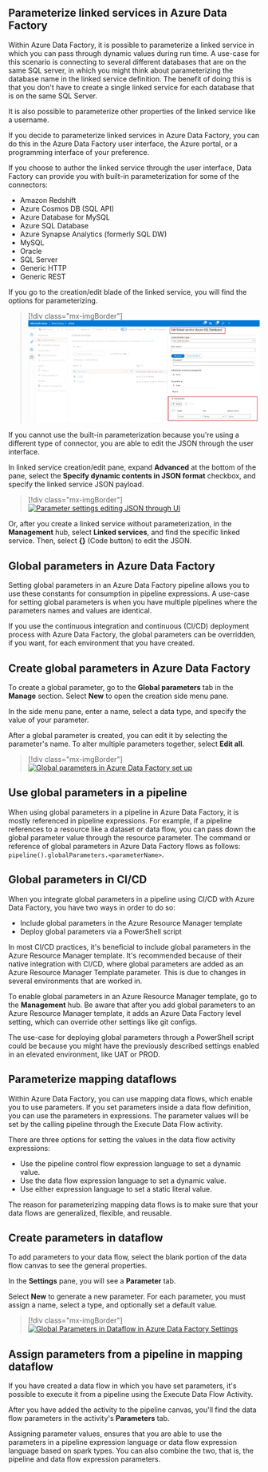 ## Parameterize linked services in Azure Data Factory

Within Azure Data Factory, it is possible to parameterize a linked service in which you can pass through dynamic values during run time. A use-case for this scenario is connecting to several different databases that are on the same SQL server, in which you might think about parameterizing the database name in the linked service definition. The benefit of doing this is that you don't have to create a single linked service for each database that is on the same SQL Server.

It is also possible to parameterize other properties of the linked service like a username.

If you decide to parameterize linked services in Azure Data Factory, you can do this in the Azure Data Factory user interface, the Azure portal, or a programming interface of your preference.

If you choose to author the linked service through the user interface, Data Factory can provide you with built-in parameterization for some of the connectors:

* Amazon Redshift
* Azure Cosmos DB (SQL API)
* Azure Database for MySQL
* Azure SQL Database
* Azure Synapse Analytics (formerly SQL DW)
* MySQL
* Oracle
* SQL Server
* Generic HTTP
* Generic REST

If you go to the creation/edit blade of the linked service, you will find the options for parameterizing.

> [!div class="mx-imgBorder"]
> [![Parameter settings in Linked Service](../media/azure-data-factory-edit-linked-service-parameter-settings.png)](../media/azure-data-factory-edit-linked-service-parameter-settings.png#lightbox)

If you cannot use the built-in parameterization because you're using a different type of connector, you are able to edit the JSON through the user interface.

In linked service creation/edit pane, expand **Advanced** at the bottom of the pane, select the **Specify dynamic contents in JSON format** checkbox, and specify the linked service JSON payload.

> [!div class="mx-imgBorder"]
> [![Parameter settings editing JSON through UI](../media/azure-data-factory-advanced-parameterization-json.png)](../media/azure-data-factory-advanced-parameterization-json.png#lightbox)

Or, after you create a linked service without parameterization, in the **Management** hub, select **Linked services**, and find the specific linked service. Then, select **{}** (Code button) to edit the JSON.

## Global parameters in Azure Data Factory

Setting global parameters in an Azure Data Factory pipeline allows you to use these constants for consumption in pipeline expressions. A use-case for setting global parameters is when you have multiple pipelines where the parameters names and values are identical.

If you use the continuous integration and continuous (CI/CD) deployment process with Azure Data Factory, the global parameters can be overridden, if you want, for each environment that you have created.

## Create global parameters in Azure Data Factory

To create a global parameter, go to the **Global parameters** tab in the **Manage** section. Select **New** to open the creation side menu pane.

In the side menu pane, enter a name, select a data type, and specify the value of your parameter.

After a global parameter is created, you can edit it by selecting the parameter's name. To alter multiple parameters together, select **Edit all**.

> [!div class="mx-imgBorder"]
> [![Global parameters in Azure Data Factory set up](../media/azure-data-factory-new-global-parameter.png)](../media/azure-data-factory-new-global-parameter.png#lightbox)

## Use global parameters in a pipeline

When using global parameters in a pipeline in Azure Data Factory, it is mostly referenced in pipeline expressions. For example, if a pipeline references to a resource like a dataset or data flow, you can pass down the global parameter value through the resource parameter. The command or reference of global parameters in Azure Data Factory flows as follows: `pipeline().globalParameters.<parameterName>`.

## Global parameters in CI/CD

When you integrate global parameters in a pipeline using CI/CD with Azure Data Factory, you have two ways in order to do so:

* Include global parameters in the Azure Resource Manager template
* Deploy global parameters via a PowerShell script

In most CI/CD practices, it's beneficial to include global parameters in the Azure Resource Manager template. It's recommended because of their native integration with CI/CD, where global parameters are added as an Azure Resource Manager Template parameter. This is due to changes in several environments that are worked in.

To enable global parameters in an Azure Resource Manager template, go to the **Management** hub. Be aware that after you add global parameters to an Azure Resource Manager template, it adds an Azure Data Factory level setting, which can override other settings like git configs.

The use-case for deploying global parameters through a PowerShell script could be because you might have the previously described settings enabled in an elevated environment, like UAT or PROD.

## Parameterize mapping dataflows

Within Azure Data Factory, you can use mapping data flows, which enable you to use parameters. If you set parameters inside a data flow definition, you can use the parameters in expressions. The parameter values will be set by the calling pipeline through the Execute Data Flow activity.

There are three options for setting the values in the data flow activity expressions:

* Use the pipeline control flow expression language to set a dynamic value.
* Use the data flow expression language to set a dynamic value.
* Use either expression language to set a static literal value.

The reason for parameterizing mapping data flows is to make sure that your data flows are generalized, flexible, and reusable.

## Create parameters in dataflow

To add parameters to your data flow, select the blank portion of the data flow canvas to see the general properties.

In the **Settings** pane, you will see a **Parameter** tab.

Select **New** to generate a new parameter. For each parameter, you must assign a name, select a type, and optionally set a default value.

> [!div class="mx-imgBorder"]
> [![Global Parameters in Dataflow in Azure Data Factory Settings](../media/azure-data-factory-global-parameter-dataflow.png)](../media/azure-data-factory-global-parameter-dataflow.png#lightbox)

## Assign parameters from a pipeline in mapping dataflow

If you have created a data flow in which you have set parameters, it's possible to execute it from a pipeline using the Execute Data Flow Activity.

After you have added the activity to the pipeline canvas, you'll find the data flow parameters in the activity's **Parameters** tab.

Assigning parameter values, ensures that you are able to use the parameters in a pipeline expression language or data flow expression language based on spark types. You can also combine the two, that is, the pipeline and data flow expression parameters.
